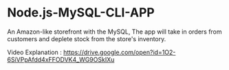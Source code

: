 # Node.js-MySQL-CLI-APP
An Amazon-like storefront with the MySQL, The app will take in orders from customers and deplete stock from the store's inventory.

Video Explanation : https://drive.google.com/open?id=1O2-6SiVPpAfdd4xFFODVK4_WG9OSkIXu
